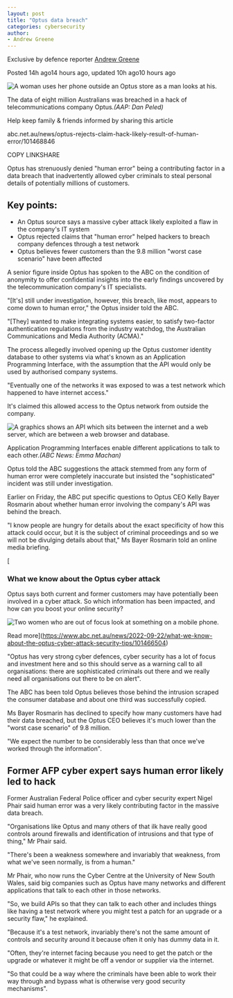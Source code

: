 ```yaml
---
layout: post
title: "Optus data breach"
categories: cybersecurity
author:
- Andrew Greene
---
```






Exclusive by defence reporter [Andrew Greene](https://www.abc.net.au/news/andrew-greene/4827818)

Posted 14h ago14 hours ago, updated 10h ago10 hours ago

![A woman uses her phone outside an Optus store as a man looks at his.](https://live-production.wcms.abc-cdn.net.au/5292aac79e7fde6360cad01842c21957?impolicy=wcms_crop_resize&cropH=2436&cropW=4331&xPos=0&yPos=73&width=862&height=485)

The data of eight million Australians was breached in a hack of telecommunications company Optus.*(AAP: Dan Peled)*

Help keep family & friends informed by sharing this article

abc.net.au/news/optus-rejects-claim-hack-likely-result-of-human-error/101468846

COPY LINKSHARE

Optus has strenuously denied "human error" being a contributing factor in a data breach that inadvertently allowed cyber criminals to steal personal details of potentially millions of customers.

Key points:
-----------

-   An Optus source says a massive cyber attack likely exploited a flaw in the company's IT system
-   Optus rejected claims that "human error" helped hackers to breach company defences through a test network
-   Optus believes fewer customers than the 9.8 million "worst case scenario" have been affected

A senior figure inside Optus has spoken to the ABC on the condition of anonymity to offer confidential insights into the early findings uncovered by the telecommunication company's IT specialists. 

"[It's] still under investigation, however, this breach, like most, appears to come down to human error," the Optus insider told the ABC.

"[They] wanted to make integrating systems easier, to satisfy two-factor authentication regulations from the industry watchdog, the Australian Communications and Media Authority (ACMA)."

The process allegedly involved opening up the Optus customer identity database to other systems via what's known as an Application Programming Interface, with the assumption that the API would only be used by authorised company systems. 

"Eventually one of the networks it was exposed to was a test network which happened to have internet access."

It's claimed this allowed access to the Optus network from outside the company.

![A graphics shows an API which sits between the internet and a web server, which are between a web browser and database.](https://live-production.wcms.abc-cdn.net.au/83a8f01e6482d7edae155a001d3dba65?src)

Application Programming Interfaces enable different applications to talk to each other.*(ABC News: Emma Machan)*

Optus told the ABC suggestions the attack stemmed from any form of human error were completely inaccurate but insisted the "sophisticated" incident was still under investigation.

Earlier on Friday, the ABC put specific questions to Optus CEO Kelly Bayer Rosmarin about whether human error involving the company's API was behind the breach.

"I know people are hungry for details about the exact specificity of how this attack could occur, but it is the subject of criminal proceedings and so we will not be divulging details about that," Ms Bayer Rosmarin told an online media briefing. 

[

### What we know about the Optus cyber attack

Optus says both current and former customers may have potentially been involved in a cyber attack. So which information has been impacted, and how can you boost your online security?

![Two women who are out of focus look at something on a mobile phone.](https://live-production.wcms.abc-cdn.net.au/c92509ceb8d51d312a9817c216331e0c?impolicy=wcms_crop_resize&cropH=2813&cropW=5000&xPos=0&yPos=0&width=862&height=485)

Read more](https://www.abc.net.au/news/2022-09-22/what-we-know-about-the-optus-cyber-attack-security-tips/101466504)

"Optus has very strong cyber defences, cyber security has a lot of focus and investment here and so this should serve as a warning call to all organisations: there are sophisticated criminals out there and we really need all organisations out there to be on alert".

The ABC has been told Optus believes those behind the intrusion scraped the consumer database and about one third was successfully copied. 

Ms Bayer Rosmarin has declined to specify how many customers have had their data breached, but the Optus CEO believes it's much lower than the "worst case scenario" of 9.8 million.

"We expect the number to be considerably less than that once we've worked through the information".

Former AFP cyber expert says human error likely led to hack
-----------------------------------------------------------

Former Australian Federal Police officer and cyber security expert Nigel Phair said human error was a very likely contributing factor in the massive data breach. 

"Organisations like Optus and many others of that ilk have really good controls around firewalls and identification of intrusions and that type of thing," Mr Phair said.

"There's been a weakness somewhere and invariably that weakness, from what we've seen normally, is from a human."

Mr Phair, who now runs the Cyber Centre at the University of New South Wales, said big companies such as Optus have many networks and different applications that talk to each other in those networks.

"So, we build APIs so that they can talk to each other and includes things like having a test network where you might test a patch for an upgrade or a security flaw," he explained.

"Because it's a test network, invariably there's not the same amount of controls and security around it because often it only has dummy data in it.

"Often, they're internet facing because you need to get the patch or the upgrade or whatever it might be off a vendor or supplier via the internet.

"So that could be a way where the criminals have been able to work their way through and bypass what is otherwise very good security mechanisms".